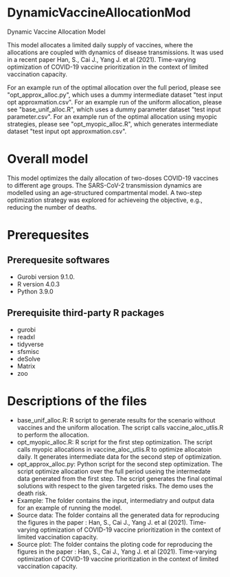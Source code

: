 # DynamicVaccineAllocationMod
Dynamic Vaccine Allocation Model

This model allocates a limited daily supply of vaccines, where the allocations are coupled with dynamics of disease transmissions. It was used in a recent paper Han, S., Cai J., Yang J. et al (2021). Time-varying optimization of COVID-19 vaccine prioritization in the context of limited vaccination capacity.

For an example run of the optimal allocation over the full period, please see "opt_approx_alloc.py", which uses a dummy intermediate dataset "test input opt approxmation.csv". For an example run of the uniform allocation, please see "base_unif_alloc.R", which uses a dummy parameter dataset "test input parameter.csv". For an example run of the optimal allocation using myopic strategies, please see "opt_myopic_alloc.R", which generates intermediate dataset "test input opt approxmation.csv".

# Overall model
This model optimizes the daily allocation of two-doses COVID-19 vaccines to different age groups. The SARS-CoV-2 transmission dynamics are modelled using an age-structured compartmental model. A two-step optimization strategy was explored for achieveing the objective, e.g., reducing the number of deaths.

# Prerequesites
## Prerequesite softwares 
* Gurobi version 9.1.0.
* R version 4.0.3
* Python 3.9.0
## Prerequisite third-party R packages
* gurobi
* readxl
* tidyverse
* sfsmisc
* deSolve
* Matrix
* zoo

# Descriptions of the files
* base_unif_alloc.R: R script to generate results for the scenario without vaccines and the uniform allocation. The script calls vaccine_aloc_utlis.R to perform the allocation.
* opt_myopic_alloc.R: R script for the first step optimization. The script calls myopic allocations in vaccine_aloc_utlis.R to optimize allocatoin daily. It generates intermediate data for the second step of optimization.
* opt_approx_alloc.py: Python script for the second step optimization. The script optimize allocation over the full period useing the intermedate data generated from the first step. The script generates the final optimal solutions with respect to the given targeted risks. The demo uses the death risk.  
* Example: The folder contains the input, intermediatry and output data for an example of running the model.
* Source data: The folder contains all the generated data for reproducing the figures in the paper : Han, S., Cai J., Yang J. et al (2021). Time-varying optimization of COVID-19 vaccine prioritization in the context of limited vaccination capacity.
* Source plot: The folder contains the ploting code for reproducing the figures in the paper : Han, S., Cai J., Yang J. et al (2021). Time-varying optimization of COVID-19 vaccine prioritization in the context of limited vaccination capacity.
